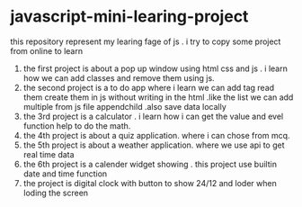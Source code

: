 # javascript-mini-learing-project
this repository represent my learing fage of js . i try to copy some project from online to learn
1. the first project is about a pop up window using html css and js . i learn how we can add classes and remove them using js.
2. the second project is a to do app where i learn we can add tag read them create them in js without writing in the html .like the list we can add multiple from js file appendchild .also save data locally
3. the 3rd project is a calculator . i learn how i can get the value and evel function help to do the math.
4. the 4th project is about a quiz application. where i can chose from mcq.
5. the 5th project is about a weather application. where we use api to get real time data
6. the 6th project is a calender widget showing . this project  use builtin date and time function
7. the project is digital clock with button to show 24/12 and loder when loding the screen